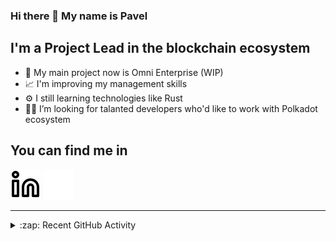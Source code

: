 ### Hi there 👋 My name is Pavel

## I'm a Project Lead in the blockchain ecosystem 

- 🚀 My main project now is Omni Enterprise (WIP)
- 📈 I'm improving my management skills
- ⚙️ I still learning technologies like Rust
- 🧑‍💻 I’m looking for talanted developers who'd like to work with Polkadot ecosystem

## You can find me in
[![website](./img/linkedin-light.svg)](https://www.linkedin.com/in/golovkinpl/)
[![website](./img/linkedin-dark.svg)](https://www.linkedin.com/in/golovkinpl/)

---

<details>
  <summary>:zap: Recent GitHub Activity</summary>
  
<!--START_SECTION:activity-->
1. 🗣 Commented on [#2252](https://github.com/novasamatech/nova-spektr/issues/2252#issuecomment-2320747425) in [novasamatech/nova-spektr](https://github.com/novasamatech/nova-spektr)
2. ❗ Opened issue [#2252](https://github.com/novasamatech/nova-spektr/issues/2252) in [novasamatech/nova-spektr](https://github.com/novasamatech/nova-spektr)
3. ❗ Opened issue [#2251](https://github.com/novasamatech/nova-spektr/issues/2251) in [novasamatech/nova-spektr](https://github.com/novasamatech/nova-spektr)
4. ❗ Opened issue [#2250](https://github.com/novasamatech/nova-spektr/issues/2250) in [novasamatech/nova-spektr](https://github.com/novasamatech/nova-spektr)
5. ❗ Opened issue [#2249](https://github.com/novasamatech/nova-spektr/issues/2249) in [novasamatech/nova-spektr](https://github.com/novasamatech/nova-spektr)
<!--END_SECTION:activity-->

</details>
